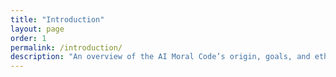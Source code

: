 ```yaml
---
title: "Introduction"
layout: page
order: 1
permalink: /introduction/
description: "An overview of the AI Moral Code’s origin, goals, and ethical foundations."
---
```


<!-- Introduction content coming soon. This section is under active co-creation by Aidan and Ran. -->

